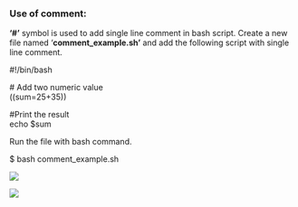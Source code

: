 ### Use of comment:

**‘#’** symbol is used to add single line comment in bash script. Create a new file named ‘**comment\_example.sh’** and add the following script with single line comment.

#!/bin/bash  
  
\# Add two numeric value  
((sum\=25+35))  
  
#Print the result  
echo $sum

Run the file with bash command.

$ bash comment\_example.sh

![](https://linuxhint.com/wp-content/uploads/2018/07/h4.png)

![](https://linuxhint.com/wp-content/uploads/2018/07/h4.png)


